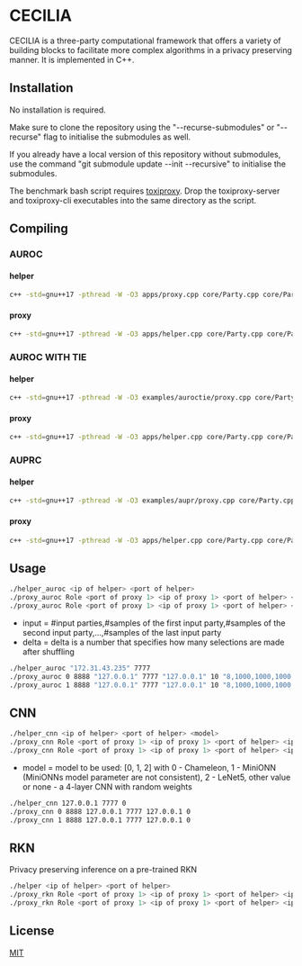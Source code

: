 # CECILIA

CECILIA is a three-party computational framework that offers a variety of building blocks to facilitate more complex algorithms in a privacy preserving manner. It is implemented in C++.

## Installation

No installation is required.

Make sure to clone the repository using the "--recurse-submodules" or "--recurse" flag to initialise the submodules as well.

If you already have a local version of this repository without submodules, use the command "git submodule update --init --recursive" to initialise the submodules.

The benchmark bash script requires [toxiproxy](https://github.com/Shopify/toxiproxy/releases/latest). Drop the toxiproxy-server and toxiproxy-cli executables into the same directory as the script.

## Compiling

### AUROC

#### helper

```bash
c++ -std=gnu++17 -pthread -W -O3 apps/proxy.cpp core/Party.cpp core/Party.h utils/constant.h utils/parse_options.cpp utils/parse_options.h utils/connection.h utils/flib.h examples/auroc/llib.h -o proxy_auroc
```

#### proxy

```bash
c++ -std=gnu++17 -pthread -W -O3 apps/helper.cpp core/Party.cpp core/Party.h utils/constant.h utils/parse_options.cpp utils/parse_options.h utils/connection.h utils/flib.h -o helper_auroc
```

### AUROC WITH TIE

#### helper

```bash
c++ -std=gnu++17 -pthread -W -O3 examples/auroctie/proxy.cpp core/Party.cpp core/Party.h utils/constant.h utils/parse_options.cpp utils/parse_options.h utils/connection.h utils/flib.h examples/auroctie/llib.h -o proxy_auroctie
```

#### proxy

```bash
c++ -std=gnu++17 -pthread -W -O3 apps/helper.cpp core/Party.cpp core/Party.h utils/constant.h utils/parse_options.cpp utils/parse_options.h utils/connection.h utils/flib.h -o helper_auroctie
```

### AUPRC

#### helper

```bash
c++ -std=gnu++17 -pthread -W -O3 examples/aupr/proxy.cpp core/Party.cpp core/Party.h utils/constant.h utils/parse_options.cpp utils/parse_options.h utils/connection.h utils/flib.h examples/aupr/llib.h -o proxy_aupr
```

#### proxy

```bash
c++ -std=gnu++17 -pthread -W -O3 apps/helper.cpp core/Party.cpp core/Party.h utils/constant.h utils/parse_options.cpp utils/parse_options.h utils/connection.h utils/flib.h -o helper_aupr
```

## Usage

```bash
./helper_auroc <ip of helper> <port of helper>
./proxy_auroc Role <port of proxy 1> <ip of proxy 1> <port of helper> <ip of helper> <delta> <input>
./proxy_auroc Role <port of proxy 1> <ip of proxy 1> <port of helper> <ip of helper> <delta> <input>
```

- input = #input parties,#samples of the first input party,#samples of the second input party,...,#samples of the last input party
- delta = delta is a number that specifies how many selections are made after shuffling

```bash
./helper_auroc "172.31.43.235" 7777
./proxy_auroc 0 8888 "127.0.0.1" 7777 "127.0.0.1" 10 "8,1000,1000,1000,1000,1000,1000,1000,1000"
./proxy_auroc 1 8888 "127.0.0.1" 7777 "127.0.0.1" 10 "8,1000,1000,1000,1000,1000,1000,1000,1000"
```


## CNN
```bash
./helper_cnn <ip of helper> <port of helper> <model>
./proxy_cnn Role <port of proxy 1> <ip of proxy 1> <port of helper> <ip of helper> <model> 
./proxy_cnn Role <port of proxy 1> <ip of proxy 1> <port of helper> <ip of helper> <model> 
```
- model = model to be used: [0, 1, 2] with 0 - Chameleon, 1 - MiniONN (MiniONNs model parameter are not consistent), 2 - LeNet5, other value or none - a 4-layer CNN with random weights

```bash
./helper_cnn 127.0.0.1 7777 0
./proxy_cnn 0 8888 127.0.0.1 7777 127.0.0.1 0
./proxy_cnn 1 8888 127.0.0.1 7777 127.0.0.1 0
```

## RKN

Privacy preserving inference on a pre-trained RKN

```bash
./helper <ip of helper> <port of helper>
./proxy_rkn Role <port of proxy 1> <ip of proxy 1> <port of helper> <ip of helper> <random flag> <number of anchor points> <length of kmers> <lambda> <sigma> 
./proxy_rkn Role <port of proxy 1> <ip of proxy 1> <port of helper> <ip of helper> <random flag> <number of anchor points> <length of kmers> <lambda> <sigma> 
```


## License
[MIT](https://choosealicense.com/licenses/mit/)
